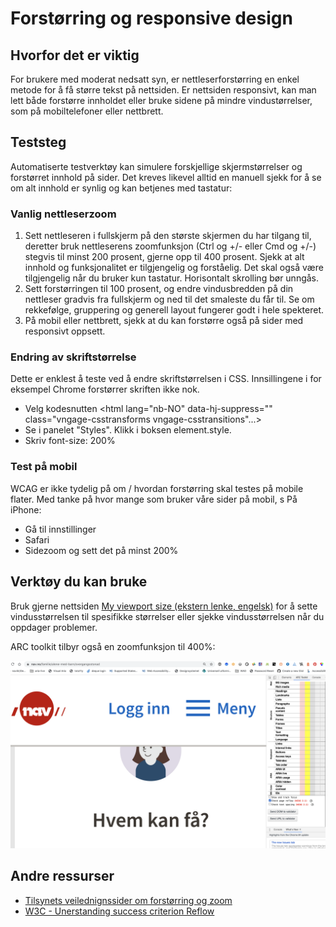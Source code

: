 # Forstørring og responsive design

## Hvorfor det er viktig
For brukere med moderat nedsatt syn, er nettleserforstørring en enkel metode for å få større tekst på nettsiden. Er nettsiden responsivt, kan man lett både forstørre innholdet eller bruke sidene på mindre vindustørrelser, som på mobiltelefoner eller nettbrett.

## Teststeg
Automatiserte testverktøy kan simulere forskjellige skjermstørrelser og forstørret innhold på sider. Det kreves likevel alltid en manuell sjekk for å se om alt innhold er synlig og kan betjenes med tastatur:

### Vanlig nettleserzoom
1. Sett nettleseren i fullskjerm på den største skjermen du har tilgang til, deretter bruk nettleserens zoomfunksjon (Ctrl og +/- eller Cmd og +/-) stegvis til minst 200 prosent, gjerne opp til 400 prosent. Sjekk at alt innhold og funksjonalitet er tilgjengelig og forståelig. Det skal også være tilgjengelig når du bruker kun tastatur. Horisontalt skrolling bør unngås.
2. Sett forstørringen til 100 prosent, og endre vindusbredden på din nettleser gradvis fra fullskjerm og ned til det smaleste du får til. Se om rekkefølge, gruppering og generell layout fungerer godt i hele spekteret.
3. På mobil eller nettbrett, sjekk at du kan forstørre også på sider med responsivt oppsett.

### Endring av skriftstørrelse
Dette er enklest å teste ved å endre skriftstørrelsen i CSS. Innsillingene i for eksempel Chrome forstørrer skriften ikke nok.
- Velg kodesnutten <html lang="nb-NO" data-hj-suppress="" class="vngage-csstransforms vngage-csstransitions"...>
- Se i panelet "Styles". Klikk i boksen element.style. 
- Skriv font-size: 200% 

### Test på mobil
WCAG er ikke tydelig på om / hvordan forstørring skal testes på mobile flater. Med tanke på hvor mange som bruker våre sider på mobil, s
På iPhone: 
- Gå til innstillinger 
- Safari
- Sidezoom og sett det på minst 200%

## Verktøy du kan bruke
Bruk gjerne nettsiden [My viewport size (ekstern lenke, engelsk)](https://viewportsizes.com/mine/) for å sette vindusstørrelsen til spesifikke størrelser eller sjekke vindusstørrelsen når du oppdager problemer.

ARC toolkit tilbyr også en zoomfunksjon til 400%:

![zoom med ARC på nav.no](https://github.com/navikt/universell-utforming/blob/master/hvordan-faa-det-til/UU-testing/manuell-testing/zoom-arc.png)

## Andre ressurser
- [Tilsynets veilednignssider om forstørring og zoom](https://uu.difi.no/krav-og-regelverk/kom-i-gang/hvordan-teste-universell-utforming-av-ditt-nettsted#forstoerring)
- [W3C - Unerstanding success criterion Reflow](https://www.w3.org/WAI/WCAG21/Understanding/reflow.html)
